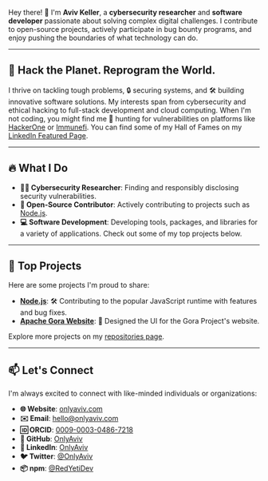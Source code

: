 Hey there! 👋 I'm **Aviv Keller**, a **cybersecurity researcher** and **software developer** passionate about solving complex digital challenges. I contribute to open-source projects, actively participate in bug bounty programs, and enjoy pushing the boundaries of what technology can do.

---

## 🚀 Hack the Planet. Reprogram the World.

I thrive on tackling tough problems, 🔒 securing systems, and 🛠️ building innovative software solutions. My interests span from cybersecurity and ethical hacking to full-stack development and cloud computing. When I'm not coding, you might find me 🐛 hunting for vulnerabilities on platforms like [HackerOne](https://hackerone.com/onlyaviv) or [Immunefi](https://immunefi.com/profile/onlyaviv/). You can find some of my Hall of Fames on my [LinkedIn Featured Page](https://www.linkedin.com/in/onlyaviv/details/featured/).


---

## 🔥 What I Do

- **🕵️‍♂️ Cybersecurity Researcher**: Finding and responsibly disclosing security vulnerabilities.
- **🤝 Open-Source Contributor**: Actively contributing to projects such as [Node.js](https://github.com/nodejs).
- **💻 Software Development**: Developing tools, packages, and libraries for a variety of applications. Check out some of my top projects below.

---

## 🌟 Top Projects

Here are some projects I'm proud to share:

- **[Node.js](https://github.com/nodejs)**: 🛠️ Contributing to the popular JavaScript runtime with features and bug fixes.
- **[Apache Gora Website](https://gora.apache.org)**: 🎨 Designed the UI for the Gora Project's website.

Explore more projects on my [repositories page](https://github.com/OnlyAviv?tab=repositories).

---

## 📫 Let's Connect

I'm always excited to connect with like-minded individuals or organizations:

- **🌐 Website**: [onlyaviv.com](https://onlyaviv.com)
- **✉️ Email**: [hello@onlyaviv.com](mailto:hello@onlyaviv.com)
- **🆔 ORCID**: [0009-0003-0486-7218](https://orcid.org/0009-0003-0486-7218)
- **🐙 GitHub**: [OnlyAviv](https://github.com/OnlyAviv)
- **💼 LinkedIn**: [OnlyAviv](https://linkedin.com/in/onlyaviv)
- **🐦 Twitter**: [@OnlyAviv](https://twitter.com/onlyaviv)
- **📦 npm**: [@RedYetiDev](https://www.npmjs.com/~redyetidev)
